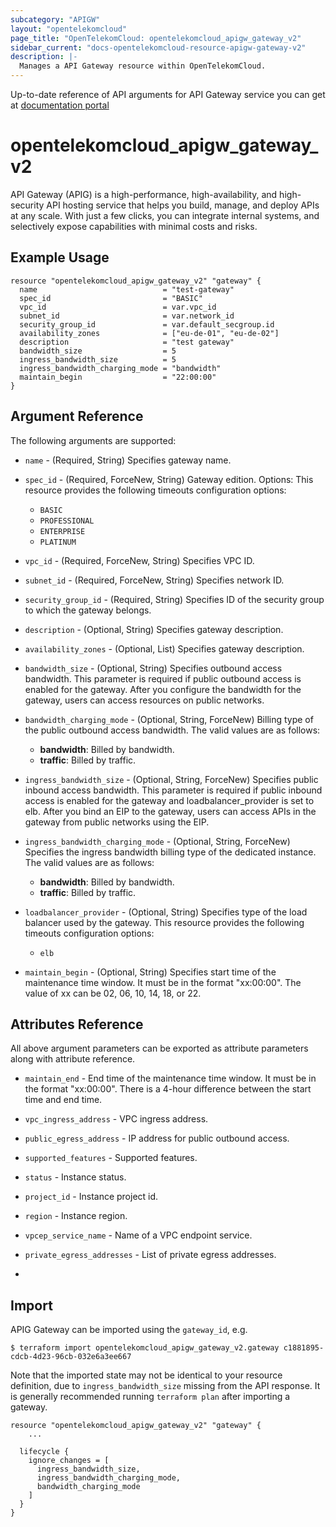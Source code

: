 ```yaml
---
subcategory: "APIGW"
layout: "opentelekomcloud"
page_title: "OpenTelekomCloud: opentelekomcloud_apigw_gateway_v2"
sidebar_current: "docs-opentelekomcloud-resource-apigw-gateway-v2"
description: |-
  Manages a API Gateway resource within OpenTelekomCloud.
---
```


Up-to-date reference of API arguments for API Gateway service you can get at
[documentation portal](https://docs.otc.t-systems.com/api-gateway/api-ref/dedicated_gateway_apis_v2/index.html)

# opentelekomcloud_apigw_gateway_v2

API Gateway (APIG) is a high-performance, high-availability, and high-security API hosting service that helps you build,
manage, and deploy APIs at any scale.
With just a few clicks, you can integrate internal systems, and selectively expose capabilities with minimal costs and risks.

## Example Usage

```hcl
resource "opentelekomcloud_apigw_gateway_v2" "gateway" {
  name                            = "test-gateway"
  spec_id                         = "BASIC"
  vpc_id                          = var.vpc_id
  subnet_id                       = var.network_id
  security_group_id               = var.default_secgroup.id
  availability_zones              = ["eu-de-01", "eu-de-02"]
  description                     = "test gateway"
  bandwidth_size                  = 5
  ingress_bandwidth_size          = 5
  ingress_bandwidth_charging_mode = "bandwidth"
  maintain_begin                  = "22:00:00"
}
```

## Argument Reference

The following arguments are supported:

* `name` - (Required, String) Specifies gateway name.

* `spec_id` - (Required, ForceNew, String) Gateway edition. Options:
  This resource provides the following timeouts configuration options:
  - `BASIC`
  - `PROFESSIONAL`
  - `ENTERPRISE`
  - `PLATINUM`

* `vpc_id` - (Required, ForceNew, String) Specifies VPC ID.

* `subnet_id` - (Required, ForceNew, String) Specifies network ID.

* `security_group_id` - (Required, String) Specifies ID of the security group to which the gateway belongs.

* `description` - (Optional, String) Specifies gateway description.

* `availability_zones` - (Optional, List) Specifies gateway description.

* `bandwidth_size` - (Optional, String) Specifies outbound access bandwidth. This parameter is required if public outbound
  access is enabled for the gateway. After you configure the bandwidth for the gateway,
  users can access resources on public networks.

* `bandwidth_charging_mode` - (Optional, String, ForceNew) Billing type of the public outbound access bandwidth.
  The valid values are as follows:
  + **bandwidth**: Billed by bandwidth.
  + **traffic**: Billed by traffic.

* `ingress_bandwidth_size` - (Optional, String, ForceNew) Specifies public inbound access bandwidth. This parameter is required if public
  inbound access is enabled for the gateway and loadbalancer_provider is set to elb.
  After you bind an EIP to the gateway, users can access APIs in the gateway from public networks using the EIP.

* `ingress_bandwidth_charging_mode` - (Optional, String, ForceNew) Specifies the ingress bandwidth billing type of the dedicated instance.
  The valid values are as follows:
  + **bandwidth**: Billed by bandwidth.
  + **traffic**: Billed by traffic.

* `loadbalancer_provider` - (Optional, String) Specifies type of the load balancer used by the gateway.
  This resource provides the following timeouts configuration options:
    - `elb`

* `maintain_begin` - (Optional, String) Specifies start time of the maintenance time window.
  It must be in the format "xx:00:00". The value of xx can be 02, 06, 10, 14, 18, or 22.

## Attributes Reference

All above argument parameters can be exported as attribute parameters along with attribute reference.

* `maintain_end` - End time of the maintenance time window. It must be in the format "xx:00:00".
  There is a 4-hour difference between the start time and end time.

* `vpc_ingress_address` - VPC ingress address.

* `public_egress_address` - IP address for public outbound access.

* `supported_features` - Supported features.

* `status` - Instance status.

* `project_id` - Instance project id.

* `region` - Instance region.

* `vpcep_service_name` - Name of a VPC endpoint service.

* `private_egress_addresses` - List of private egress addresses.
*
## Import

APIG Gateway can be imported using the `gateway_id`, e.g.

```shell
$ terraform import opentelekomcloud_apigw_gateway_v2.gateway c1881895-cdcb-4d23-96cb-032e6a3ee667
```

Note that the imported state may not be identical to your resource definition, due to `ingress_bandwidth_size` missing from the
API response. It is generally recommended running `terraform plan` after importing a gateway.

```
resource "opentelekomcloud_apigw_gateway_v2" "gateway" {
    ...

  lifecycle {
    ignore_changes = [
      ingress_bandwidth_size,
      ingress_bandwidth_charging_mode,
      bandwidth_charging_mode
    ]
  }
}
